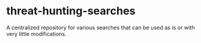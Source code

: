 # threat-hunting-searches
A centralized repository for various searches that can be used as is or with very little modifications. 
